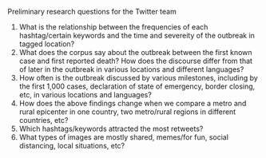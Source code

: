 Preliminary research questions for the Twitter team
1. What is the relationship between the frequencies of each hashtag/certain keywords and the time and severeity of the outbreak in tagged location?
2. What does the corpus say about the outbreak between the first known case and first reported death? How does the discourse differ from that of later in the outbreak in various locations and different languages?
3. How often is the outbreak discussed by various milestones, including by the first 1,000 cases, declaration of state of emergency, border closing, etc, in various locations and languages? 
4. How does the above findings change when we compare a metro and rural epicenter in one country, two metro/rural regions in  different countries, etc? 
5. Which hashtags/keywords attracted the most retweets? 
6. What types of images are mostly shared, memes/for fun, social distancing, local situations, etc?
